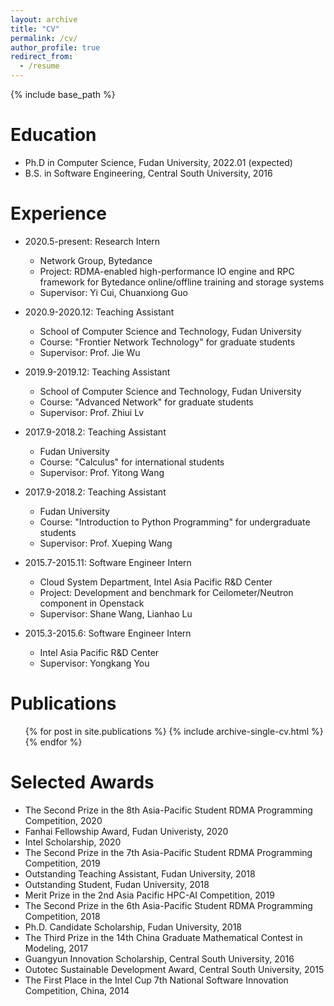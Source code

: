 ```yaml
---
layout: archive
title: "CV"
permalink: /cv/
author_profile: true
redirect_from:
  - /resume
---
```


{% include base_path %}

Education
======
* Ph.D in Computer Science, Fudan University, 2022.01 (expected)
* B.S. in Software Engineering, Central South University, 2016


Experience
======

* 2020.5-present: Research Intern
  * Network Group, Bytedance
  * Project: RDMA-enabled high-performance IO engine and RPC framework for Bytedance online/offline training and storage systems
  * Supervisor: Yi Cui, Chuanxiong Guo


* 2020.9-2020.12: Teaching Assistant
  * School of Computer Science and Technology, Fudan University
  * Course: "Frontier Network Technology" for graduate students
  * Supervisor: Prof. Jie Wu


* 2019.9-2019.12: Teaching Assistant
  * School of Computer Science and Technology, Fudan University
  * Course: "Advanced Network" for graduate students
  * Supervisor: Prof. Zhiui Lv


* 2017.9-2018.2: Teaching Assistant
  * Fudan University
  * Course: "Calculus" for international students
  * Supervisor: Prof. Yitong Wang


* 2017.9-2018.2: Teaching Assistant
  * Fudan University
  * Course: "Introduction to Python Programming" for undergraduate students
  * Supervisor: Prof. Xueping Wang  


* 2015.7-2015.11: Software Engineer Intern
  * Cloud System Department, Intel Asia Pacific R&D Center
  * Project: Development and benchmark for Ceilometer/Neutron component in Openstack
  * Supervisor: Shane Wang, Lianhao Lu


* 2015.3-2015.6: Software Engineer Intern
  * Intel Asia Pacific R&D Center
  * Supervisor: Yongkang You


Publications
======
  <ul>{% for post in site.publications %}
    {% include archive-single-cv.html %}
  {% endfor %}</ul>
  

Selected Awards
======
- The Second Prize in the 8th Asia-Pacific Student RDMA Programming Competition, 2020
- Fanhai Fellowship Award, Fudan Univeristy, 2020
- Intel Scholarship, 2020
- The Second Prize in the 7th Asia-Pacific Student RDMA Programming Competition, 2019
- Outstanding Teaching Assistant, Fudan University, 2018
- Outstanding Student, Fudan University, 2018
- Merit Prize in the 2nd Asia Pacific HPC-AI Competition, 2019
- The Second Prize in the 6th Asia-Pacific Student RDMA Programming Competition, 2018
- Ph.D. Candidate Scholarship, Fudan University, 2018
- The Third Prize in the 14th China Graduate Mathematical Contest in Modeling, 2017
- Guangyun Innovation Scholarship, Central South University, 2016
- Outotec Sustainable Development Award, Central South University, 2015
- The First Place in the Intel Cup 7th National Software Innovation Competition, China, 2014



<!-- Talks
======
  <ul>{% for post in site.talks %}
    {% include archive-single-talk-cv.html %}
  {% endfor %}</ul>
   -->


<!-- Teaching
======
  <ul>{% for post in site.teaching %}
    {% include archive-single-cv.html %}
  {% endfor %}</ul> -->


  
<!-- Service and leadership
======
* Currently signed in to 43 different slack teams -->
